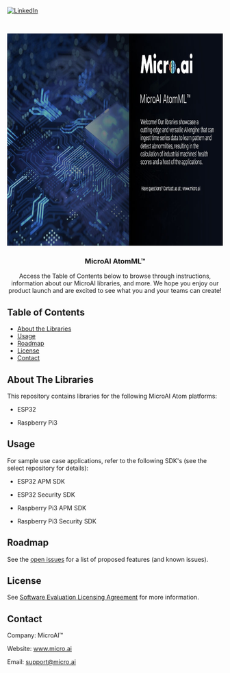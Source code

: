 <!-- PROJECT SHIELDS -->
<!--
-->
[![LinkedIn][linkedin-shield]](https://www.linkedin.com/company/27247876)



<!-- PROJECT LOGO -->
<br />
<p align="center">
  <a href="https://github.com/github_username/repo_name">
    <img src="Images/microatomlibraries.jpg" alt="Logo" width="1000" height="495">
  </a>

  <h3 align="center">MicroAI AtomML™</h3>

  <p align="center">
    Access the Table of Contents below to browse through instructions, information about our MicroAI libraries, and more. We hope you enjoy our product launch and are excited to see what you and your teams can create!
    <br />
    



<!-- TABLE OF CONTENTS -->
## Table of Contents

* [About the Libraries](#about-the-libraries)
* [Usage](#usage)
* [Roadmap](#roadmap)
* [License](#license)
* [Contact](#contact)




<!-- ABOUT THE LIBRARIES -->
## About The Libraries

This repository contains libraries for the following MicroAI Atom platforms:

* ESP32

* Raspberry Pi3



<!-- USAGE EXAMPLES -->
## Usage

For sample use case applications, refer to the following SDK's (see the select repository for details):

* ESP32 APM SDK

* ESP32 Security SDK

* Raspberry Pi3 APM SDK

* Raspberry Pi3 Security SDK



<!-- ROADMAP -->
## Roadmap

See the [open issues](https://github.com/MicroAIInc/MicroAI-Atom-Libraries/issues) for a list of proposed features (and known issues).



<!-- LICENSE -->
## License

See  [Software Evaluation Licensing Agreement](https://github.com/MicroAIInc/MicroAI-Atom-Libraries/blob/master/MicroAI%20Atom%20Evaluation%20License%20Agreement.pdf)  for more information.



<!-- CONTACT -->
## Contact

Company: MicroAI™

Website: www.micro.ai

Email: support@micro.ai







<!-- MARKDOWN LINKS & IMAGES -->
<!-- https://www.markdownguide.org/basic-syntax/#reference-style-links -->
[contributors-shield]: https://img.shields.io/github/contributors/github_username/repo.svg?style=flat-square
[contributors-url]: https://github.com/github_username/repo/graphs/contributors
[forks-shield]: https://img.shields.io/github/forks/github_username/repo.svg?style=flat-square
[forks-url]: https://github.com/github_username/repo/network/members
[stars-shield]: https://img.shields.io/github/stars/github_username/repo.svg?style=flat-square
[stars-url]: https://github.com/github_username/repo/stargazers
[issues-shield]: https://img.shields.io/github/issues/github_username/repo.svg?style=flat-square
[issues-url]: https://github.com/github_username/repo/issues
[license-shield]: https://img.shields.io/github/license/github_username/repo.svg?style=flat-square
[license-url]: https://github.com/github_username/repo/blob/master/LICENSE.txt
[linkedin-shield]: https://img.shields.io/badge/-LinkedIn-black.svg?style=flat-square&logo=linkedin&colorB=555
[linkedin-url]: https://linkedin.com/in/github_username
[product-screenshot]: images/screenshot.png
